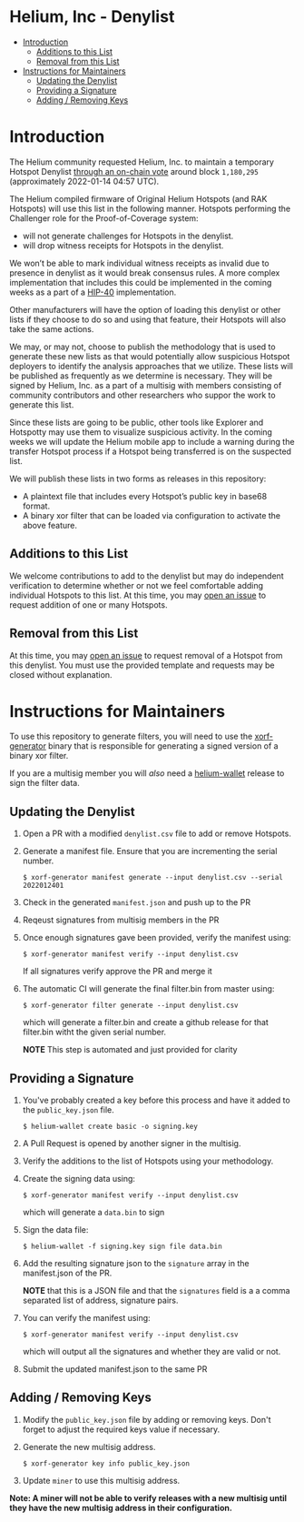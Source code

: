 # Helium, Inc - Denylist <!-- omit in toc -->

[vote]: https://heliumvote.com/14iwaexUYUe5taFgb5hx2BZw74z3TSyonRLYyZU1RbddV4bJest
[hip-40]: https://github.com/helium/HIP/blob/master/0040-validator-denylist.md
[issue]: https://github.com/helium/denylist/issues

- [Introduction](#introduction)
  - [Additions to this List](#additions-to-this-list)
  - [Removal from this List](#removal-from-this-list)
- [Instructions for Maintainers](#instructions-for-maintainers)
  - [Updating the Denylist](#updating-the-denylist)
  - [Providing a Signature](#providing-a-signature)
  - [Adding / Removing Keys](#adding--removing-keys)

# Introduction

The Helium community requested Helium, Inc. to maintain a temporary Hotspot
Denylist [through an on-chain vote][vote] around block `1,180,295` (approximately
2022-01-14 04:57 UTC).

The Helium compiled firmware of Original Helium Hotspots (and RAK Hotspots) will
use this list in the following manner. Hotspots performing the Challenger role
for the Proof-of-Coverage system:

- will not generate challenges for Hotspots in the denylist.
- will drop witness receipts for Hotspots in the denylist.

We won’t be able to mark individual witness receipts as invalid due to presence
in denylist as it would break consensus rules. A more complex implementation
that includes this could be implemented in the coming weeks as a part of a
[HIP-40][hip-40] implementation.

Other manufacturers will have the option of loading this denylist or other lists
if they choose to do so and using that feature, their Hotspots will also take
the same actions.

We may, or may not, choose to publish the methodology that is used to generate
these new lists as that would potentially allow suspicious Hotspot deployers to
identify the analysis approaches that we utilize. These lists will be published
as frequently as we determine is necessary. They will be signed by Helium, Inc.
as a part of a multisig with members consisting of community contributors and
other researchers who suppor the work to generate this list.

Since these lists are going to be public, other tools like Explorer and
Hotspotty may use them to visualize suspicious activity. In the coming weeks we
will update the Helium mobile app to include a warning during the transfer
Hotspot process if a Hotspot being transferred is on the suspected list.

We will publish these lists in two forms as releases in this repository:

- A plaintext file that includes every Hotspot’s public key in base68 format.
- A binary xor filter that can be loaded via configuration to activate the above
  feature.
  
## Additions to this List

We welcome contributions to add to the denylist but may do independent
verification to determine whether or not we feel comfortable adding individual
Hotspots to this list. At this time, you may [open an issue][issue] to request
addition of one or many Hotspots.

## Removal from this List

At this time, you may [open an issue][issue] to request removal of a Hotspot
from this denylist. You must use the provided template and requests may be
closed without explanation. 

# Instructions for Maintainers

To use this repository to generate filters, you will need to use the
[xorf-generator](https://github.com/helium/xorf-generator) binary that is
responsible for generating a signed version of a binary xor filter.

If you are a multisig member you will _also_ need a
[helium-wallet](https://github.com/helium/helium-wallet-rs) release to sign the
filter data.

## Updating the Denylist

1. Open a PR with a modified `denylist.csv` file to add or remove Hotspots.

2. Generate a manifest file. Ensure that you are incrementing the serial number.

   ```shell
   $ xorf-generator manifest generate --input denylist.csv --serial 2022012401
   ```

3. Check in the generated `manifest.json` and push up to the PR

4. Reqeust signatures from multisig members in the PR

5. Once enough signatures gave been provided, verify the manifest using:

   ```shell
   $ xorf-generator manifest verify --input denylist.csv
   ```

   If all signatures verify approve the PR and merge it

6. The automatic CI will generate the final filter.bin from master using:

   ```
   $ xorf-generator filter generate --input denylist.csv
   ```

   which will generate a filter.bin and create a github release for that filter.bin
   witht the given serial number.

   **NOTE** This step is automated and just provided for clarity

## Providing a Signature

1.  You've probably created a key before this process and have it added to the
    `public_key.json` file.

    ```
    $ helium-wallet create basic -o signing.key
    ```

2.  A Pull Request is opened by another signer in the multisig.

3.  Verify the additions to the list of Hotspots using your methodology.

4.  Create the signing data using:

    ```shell
    $ xorf-generator manifest verify --input denylist.csv
    ```

    which will generate a `data.bin` to sign

5.  Sign the data file:

    ```
    $ helium-wallet -f signing.key sign file data.bin
    ```

6.  Add the resulting signature json to the `signature` array in the
    manifest.json of the PR.

    **NOTE** that this is a JSON file and that the `signatures` field is a a
    comma separated list of address, signature pairs.

7.  You can verify the manifest using:

    ```shell
    $ xorf-generator manifest verify --input denylist.csv
    ```

    which will output all the signatures and whether they are valid or not.

8.  Submit the updated manifest.json to the same PR

## Adding / Removing Keys

1. Modify the `public_key.json` file by adding or removing keys. Don't forget
   to adjust the required keys value if necessary.
2. Generate the new multisig address.

   ```
   $ xorf-generator key info public_key.json
   ```

3. Update `miner` to use this multisig address.

**Note: A miner will not be able to verify releases with a new multisig until
they have the new multisig address in their configuration.**
